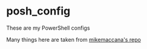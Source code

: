 # posh_config
These are my PowerShell configs

Many things here are taken from [mikemaccana's repo](https://github.com/mikemaccana/powershell-profile)
